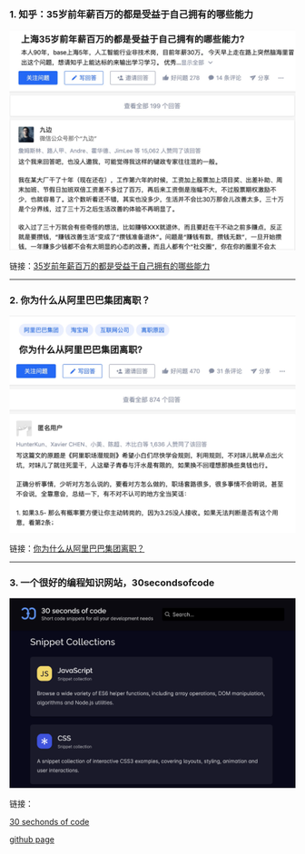 ### 1. 知乎：35岁前年薪百万的都是受益于自己拥有的哪些能力

![](asset/20211004.jpg)

链接：[35岁前年薪百万的都是受益于自己拥有的哪些能力](https://www.zhihu.com/question/430806666/answer/1605415717)

---

### 2. 你为什么从阿里巴巴集团离职？

![](asset/20211005.jpg)

链接：[你为什么从阿里巴巴集团离职？](https://www.zhihu.com/question/22032540/answer/1851214303)

---

### 3. 一个很好的编程知识网站，30secondsofcode

![](asset/20211006.jpg)

链接：

[30 sechonds of code](https://www.30secondsofcode.org/git/p/1)

[github page](https://github.com/30-seconds/30-seconds-of-python)
